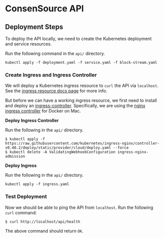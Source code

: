 # ConsenSource API

## Deployment Steps

To deploy the API locally, we need to create the Kubernetes deployment and service resources.

Run the following command in the `api/` directory.

```
kubectl apply -f deployment.yaml -f service.yaml -f block-stream.yaml
```

### Create Ingress and Ingress Controller

We will deploy a Kubernetes ingress resource to `curl` the API via `localhost`. See the [ingress resource docs page](https://kubernetes.io/docs/concepts/services-networking/ingress/) for more info.

But before we can have a working ingress resource, we first need to install and deploy an [ingress-controller](https://kubernetes.io/docs/concepts/services-networking/ingress-controllers/). Specifically, we are using the [nginx ingress controller](https://kubernetes.github.io/ingress-nginx/deploy/#docker-for-mac) for Docker on Mac.

**Deploy Ingress Controller**

Run the following in the `api/` directory.

```
$ kubectl apply -f https://raw.githubusercontent.com/kubernetes/ingress-nginx/controller-v0.40.2/deploy/static/provider/cloud/deploy.yaml --force
$ kubectl delete -A ValidatingWebhookConfiguration ingress-nginx-admission
```

**Deploy Ingress**

Run the following in the `api/` directory.

```
kubectl apply -f ingress.yaml
```

### Test Deployment

Now we should be able to ping the API from `localhost`. Run the following `curl` command:

```
$ curl http://localhost/api/health
```

The above command should return `OK`.
